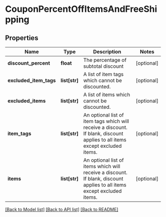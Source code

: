 # CouponPercentOffItemsAndFreeShipping

## Properties
Name | Type | Description | Notes
------------ | ------------- | ------------- | -------------
**discount_percent** | **float** | The percentage of subtotal discount | [optional] 
**excluded_item_tags** | **list[str]** | A list of item tags which cannot be discounted. | [optional] 
**excluded_items** | **list[str]** | A list of items which cannot be discounted. | [optional] 
**item_tags** | **list[str]** | An optional list of item tags which will receive a discount.  If blank, discount applies to all items except excluded items. | [optional] 
**items** | **list[str]** | An optional list of items which will receive a discount.  If blank, discount applies to all items except excluded items. | [optional] 

[[Back to Model list]](../README.md#documentation-for-models) [[Back to API list]](../README.md#documentation-for-api-endpoints) [[Back to README]](../README.md)


